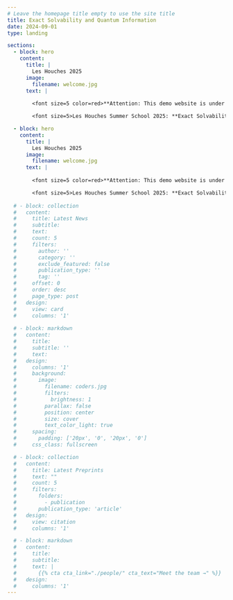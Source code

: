 ```yaml
---
# Leave the homepage title empty to use the site title
title: Exact Solvability and Quantum Information
date: 2024-09-01
type: landing

sections:
  - block: hero
    content:
      title: |
        Les Houches 2025
      image:
        filename: welcome.jpg
      text: |
        
        <font size=5 color=red>**Attention: This demo website is under construction, and the information may not be accurate. This message will be removed once the site is complete.**</font> <br>

        <font size=5>Les Houches Summer School 2025: **Exact Solvability and Quantum Information** is not yet open for applications.</font>

  - block: hero
    content:
      title: |
        Les Houches 2025
      image:
        filename: welcome.jpg
      text: |
        
        <font size=5 color=red>**Attention: This demo website is under construction, and the information may not be accurate. This message will be removed once the site is complete.**</font> <br>

        <font size=5>Les Houches Summer School 2025: **Exact Solvability and Quantum Information** is not yet open for applications.</font>
  
  # - block: collection
  #   content:
  #     title: Latest News
  #     subtitle:
  #     text:
  #     count: 5
  #     filters:
  #       author: ''
  #       category: ''
  #       exclude_featured: false
  #       publication_type: ''
  #       tag: ''
  #     offset: 0
  #     order: desc
  #     page_type: post
  #   design:
  #     view: card
  #     columns: '1'
  
  # - block: markdown
  #   content:
  #     title:
  #     subtitle: ''
  #     text:
  #   design:
  #     columns: '1'
  #     background:
  #       image: 
  #         filename: coders.jpg
  #         filters:
  #           brightness: 1
  #         parallax: false
  #         position: center
  #         size: cover
  #         text_color_light: true
  #     spacing:
  #       padding: ['20px', '0', '20px', '0']
  #     css_class: fullscreen

  # - block: collection
  #   content:
  #     title: Latest Preprints
  #     text: ""
  #     count: 5
  #     filters:
  #       folders:
  #         - publication
  #       publication_type: 'article'
  #   design:
  #     view: citation
  #     columns: '1'

  # - block: markdown
  #   content:
  #     title:
  #     subtitle:
  #     text: |
  #       {{% cta cta_link="./people/" cta_text="Meet the team →" %}}
  #   design:
  #     columns: '1'
---
```

